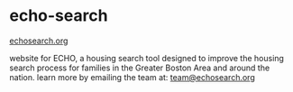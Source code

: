 # echo-search

<a href="https://echosearch.org"> echosearch.org </a>

website for ECHO, a housing search tool designed to improve the housing search process for families in the Greater Boston Area and around the nation. learn more by emailing the team at: <a href="mailto:team@echosearch.org">team@echosearch.org</a>

